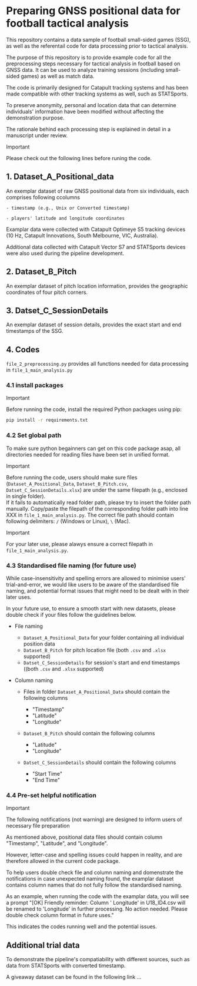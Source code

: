 # Preparing GNSS positional data for football tactical analysis

This repository contains a data sample of football small-sided games (SSG), as well as the referentail code for data processing prior to tactical analysis.

The purpose of this repository is to provide example code for all the preprocessing steps necessary for tactical analysis in football based on GNSS data. It can be used to analyze training sessions (including small-sided games) as well as match data.

The code is primarily designed for Catapult tracking systems and has been made compatible with other tracking systems as well, such as STATSports.

To preserve anonymity, personal and location data that can determine individuals' information have been modified without affecting the demonstration purpose.

The rationale behind each processing step is explained in detail in a manuscript under review.

> [!IMPORTANT]
> Please check out the following lines before runing the code.
 

## 1. Dataset_A_Positional_data

An exemplar dataset of raw GNSS positional data from six individuals, each comprises following ccolumns

    - timestamp (e.g., Unix or Converted timestamp)

    - players' latitude and longitude coordinates

Examplar data were collected with Catapult Optimeye S5 tracking devices (10 Hz, Catapult Innovations, South Melbourne, VIC, Australia).

Additional data collected with Catapult Vector S7 and STATSports devices were also used during the pipeline development.

## 2. Dataset_B_Pitch

An exemplar dataset of pitch location information, provides the geographic coordinates of four pitch corners.

## 3. Datset_C_SessionDetails

An exemplar dataset of session details, provides the exact start and end timestamps of the SSG.

## 4. Codes

`file_2_preprocessing.py` provides all functions needed for data processing in `file_1_main_analysis.py`

### 4.1 install packages

> [!IMPORTANT]
> Before running the code, install the required Python packages using pip:
```bash
pip install -r requirements.txt
```

### 4.2 Set global path

To make sure python begainners can get on this code package asap, all directories needed for reading files have been set in unified format.

> [!IMPORTANT]
> Before running the code, users should make sure files (`Dataset_A_Positional_Data`, `Dataset_B_Pitch.csv`, `Datset_C_SessionDetails.xlsx`) are under the same filepath (e.g., enclosed in single folder).<br/>
> If it fails to automatically read folder path, please try to insert the folder path manually.
  Copy/paste the filepath of the corresponding folder path into line XXX in `file_1_main_analysis.py`. The correct file path should contain following delimiters: `/` (Windows or Linux), `\` (Mac).

> [!IMPORTANT]
> For your later use, please alawys ensure a correct filepath in `file_1_main_analysis.py`.

### 4.3 Standardised file naming (for future use)

While case-insensitivity and spelling errors are allowed to minimise users' trial-and-error, we would like users to be aware of the standardised file naming, and potential format issues that might need to be dealt with in their later uses.

In your future use, to ensure a smooth start with new datasets, please double check if your files follow the guidelines below.

- File naming

    - `Dataset_A_Positional_Data` for your folder containing all individual position data
    - `Dataset_B_Pitch` for pitch location file (both `.csv` and `.xlsx` supported)
    - `Datset_C_SessionDetails` for session's start and end timestamps ((both `.csv` and `.xlsx` supported)

- Column naming

    - Files in folder `Dataset_A_Positional_Data` should contain the following columns
        - "Timestamp"
        - "Latitude"
        - "Longitude"
    
    - `Dataset_B_Pitch` should contain the following columns
        - "Latitude"
        - "Longitude"
    
    - `Datset_C_SessionDetails` should contain the following columns
        - "Start Time"
        - "End Time"

### 4.4 Pre-set helpful notification

> [!IMPORTANT]
> The following notifications (not warning) are designed to inform users of necessary file preparation

As mentioned above, positional data files should contain column "Timestamp", "Latitude", and "Longitude".
    
However, letter-case and spelling issues could happen in reality, and are therefore allowed in the current code package.
    
To help users double check file and column naming and domenstrate the notifications in case unexpected naming found, the examplar dataset contains column names that do not fully follow the standardised naming.
    
As an example, when running the code with the examplar data, you will see a prompt "[OK] Friendly reminder: Column ' Longitude' in U18_ID4.csv will be renamed to 'Longitude' in further processing. No action needed. Please double check column format in future uses."

This indicates the codes running well and the potential issues.
    
## Additional trial data

To demonstrate the pipeline's compatiability with different sources, such as data from STATSports with converted timestamp.

A giveaway dataset can be found in the following link ...
